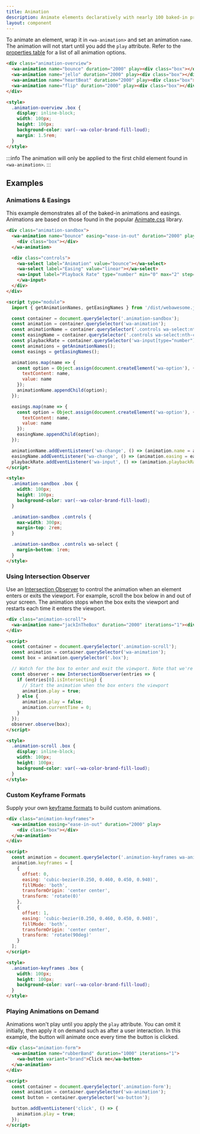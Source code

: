 ```yaml
---
title: Animation
description: Animate elements declaratively with nearly 100 baked-in presets, or roll your own with custom keyframes.
layout: component
---
```


To animate an element, wrap it in `<wa-animation>` and set an animation `name`. The animation will not start until you add the `play` attribute. Refer to the [properties table](#properties) for a list of all animation options.

```html {.example}
<div class="animation-overview">
  <wa-animation name="bounce" duration="2000" play><div class="box"></div></wa-animation>
  <wa-animation name="jello" duration="2000" play><div class="box"></div></wa-animation>
  <wa-animation name="heartBeat" duration="2000" play><div class="box"></div></wa-animation>
  <wa-animation name="flip" duration="2000" play><div class="box"></div></wa-animation>
</div>

<style>
  .animation-overview .box {
    display: inline-block;
    width: 100px;
    height: 100px;
    background-color: var(--wa-color-brand-fill-loud);
    margin: 1.5rem;
  }
</style>
```

:::info
The animation will only be applied to the first child element found in `<wa-animation>`.
:::

## Examples

### Animations & Easings

This example demonstrates all of the baked-in animations and easings. Animations are based on those found in the popular [Animate.css](https://animate.style/) library.

```html {.example}
<div class="animation-sandbox">
  <wa-animation name="bounce" easing="ease-in-out" duration="2000" play>
    <div class="box"></div>
  </wa-animation>

  <div class="controls">
    <wa-select label="Animation" value="bounce"></wa-select>
    <wa-select label="Easing" value="linear"></wa-select>
    <wa-input label="Playback Rate" type="number" min="0" max="2" step=".25" value="1">
    </wa-input>
  </div>
</div>

<script type="module">
  import { getAnimationNames, getEasingNames } from '/dist/webawesome.js';

  const container = document.querySelector('.animation-sandbox');
  const animation = container.querySelector('wa-animation');
  const animationName = container.querySelector('.controls wa-select:nth-child(1)');
  const easingName = container.querySelector('.controls wa-select:nth-child(2)');
  const playbackRate = container.querySelector('wa-input[type="number"]');
  const animations = getAnimationNames();
  const easings = getEasingNames();

  animations.map(name => {
    const option = Object.assign(document.createElement('wa-option'), {
      textContent: name,
      value: name
    });
    animationName.appendChild(option);
  });

  easings.map(name => {
    const option = Object.assign(document.createElement('wa-option'), {
      textContent: name,
      value: name
    });
    easingName.appendChild(option);
  });

  animationName.addEventListener('wa-change', () => (animation.name = animationName.value));
  easingName.addEventListener('wa-change', () => (animation.easing = easingName.value));
  playbackRate.addEventListener('wa-input', () => (animation.playbackRate = playbackRate.value));
</script>

<style>
  .animation-sandbox .box {
    width: 100px;
    height: 100px;
    background-color: var(--wa-color-brand-fill-loud);
  }

  .animation-sandbox .controls {
    max-width: 300px;
    margin-top: 2rem;
  }

  .animation-sandbox .controls wa-select {
    margin-bottom: 1rem;
  }
</style>
```

### Using Intersection Observer

Use an [Intersection Observer](https://developer.mozilla.org/en-US/docs/Web/API/Intersection_Observer_API) to control the animation when an element enters or exits the viewport. For example, scroll the box below in and out of your screen. The animation stops when the box exits the viewport and restarts each time it enters the viewport.

```html {.example}
<div class="animation-scroll">
  <wa-animation name="jackInTheBox" duration="2000" iterations="1"><div class="box"></div></wa-animation>
</div>

<script>
  const container = document.querySelector('.animation-scroll');
  const animation = container.querySelector('wa-animation');
  const box = animation.querySelector('.box');

  // Watch for the box to enter and exit the viewport. Note that we're observing the box, not the animation element!
  const observer = new IntersectionObserver(entries => {
    if (entries[0].isIntersecting) {
      // Start the animation when the box enters the viewport
      animation.play = true;
    } else {
      animation.play = false;
      animation.currentTime = 0;
    }
  });
  observer.observe(box);
</script>

<style>
  .animation-scroll .box {
    display: inline-block;
    width: 100px;
    height: 100px;
    background-color: var(--wa-color-brand-fill-loud);
  }
</style>
```

### Custom Keyframe Formats

Supply your own [keyframe formats](https://developer.mozilla.org/en-US/docs/Web/API/Web_Animations_API/Keyframe_Formats) to build custom animations.

```html {.example}
<div class="animation-keyframes">
  <wa-animation easing="ease-in-out" duration="2000" play>
    <div class="box"></div>
  </wa-animation>
</div>

<script>
  const animation = document.querySelector('.animation-keyframes wa-animation');
  animation.keyframes = [
    {
      offset: 0,
      easing: 'cubic-bezier(0.250, 0.460, 0.450, 0.940)',
      fillMode: 'both',
      transformOrigin: 'center center',
      transform: 'rotate(0)'
    },
    {
      offset: 1,
      easing: 'cubic-bezier(0.250, 0.460, 0.450, 0.940)',
      fillMode: 'both',
      transformOrigin: 'center center',
      transform: 'rotate(90deg)'
    }
  ];
</script>

<style>
  .animation-keyframes .box {
    width: 100px;
    height: 100px;
    background-color: var(--wa-color-brand-fill-loud);
  }
</style>
```

### Playing Animations on Demand

Animations won't play until you apply the `play` attribute. You can omit it initially, then apply it on demand such as after a user interaction. In this example, the button will animate once every time the button is clicked.

```html {.example}
<div class="animation-form">
  <wa-animation name="rubberBand" duration="1000" iterations="1">
    <wa-button variant="brand">Click me</wa-button>
  </wa-animation>
</div>

<script>
  const container = document.querySelector('.animation-form');
  const animation = container.querySelector('wa-animation');
  const button = container.querySelector('wa-button');

  button.addEventListener('click', () => {
    animation.play = true;
  });
</script>
```
